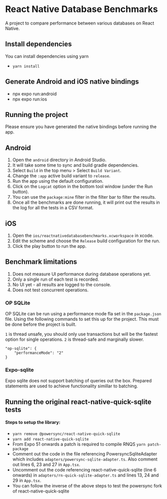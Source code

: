 # React Native Database Benchmarks

A project to compare performance between various databases on React Native.

## Install dependencies

You can install dependencies using yarn

- `yarn install`

## Generate Android and iOS native bindings

- npx expo run:android
- npx expo run:ios

## Running the project

Please ensure you have generated the native bindings before running the app.

## Android

1. Open the `android` directory in Android Studio.
2. It will take some time to sync and build gradle dependencies.
3. Select `Build` in the top menu > Select `Build Variant`.
4. Change the `:app` active build variant to `release`.
5. Run the app using the default configuration.
6. Click on the `Logcat` option in the bottom tool window (under the Run button).
7. You can use the `package:mine` filter in the filter bar to filter the results.
8. Once all the benchmarks are done running, it will print out the results in the log for all the tests in a CSV format.

## iOS

1. Open the `ios/reactnativedatabasebenchmarks.xcworkspace` in xcode.
2. Edit the scheme and choose the `Release` build configuration for the run.
3. Click the play button to run the app.

## Benchmark limitations

1. Does not measure UI performance during database operations yet.
2. Only a single run of each test is recorded.
3. No UI yet - all results are logged to the console.
4. Does not test concurrent operations.

### OP SQLite

OP SQLite can be run using a performance mode fla set in the `package.json` file. Using the following commands to set this up for the project. This must be done before the project is built.

`1` is thread unsafe, you should only use transactions but will be the fastest option for single operations. `2` is thread-safe and marginally slower.

```
"op-sqlite": {
    "performanceMode": "2"
}
```

### Expo-sqlite

Expo sqlite does not support batching of queries out the box. Prepared statements are used to achieve functionality simillar to batching.

## Running the original react-native-quick-sqlite tests

#### Steps to setup the library:

- `yarn remove @powersync/react-native-quick-sqlite`
- `yarn add react-native-quick-sqlite`
- From Expo 51 onwards a patch is required to compile RNQS `yarn patch-package`
- Comment out the code in the file referencing PowersyncSqliteAdapter which includes `adapters/powersync-sqlite-adapter.ts`. Also comment out lines 6, 23 and 27 in `App.tsx`.
- Uncomment out the code referencing react-native-quick-sqlite (line 6 onwards) in `adapters/rn-quick-sqlite-adapter.ts` and lines 13, 24 and 29 in `App.tsx`.
- You can follow the inverse of the above steps to test the powersync fork of react-native-quick-sqlite
